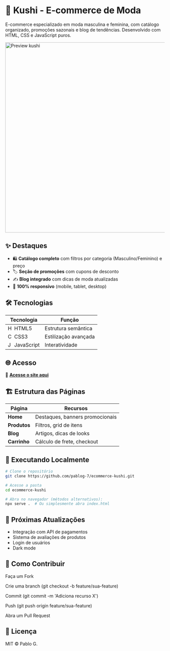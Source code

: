 # 👗 Kushi - E-commerce de Moda

E-commerce especializado em moda masculina e feminina, com catálogo organizado, promoções sazonais e blog de tendências. Desenvolvido com HTML, CSS e JavaScript puros.

 <img src="https://raw.githubusercontent.com/PabloG-7/ecommerce-kushi/refs/heads/main/kushi-apresenta%C3%A7ao.png" width="600" alt="Preview kushi">

## ✨ Destaques

- 🛍️ **Catálogo completo** com filtros por categoria (Masculino/Feminino) e preço
- 🏷️ **Seção de promoções** com cupons de desconto
- ✍️ **Blog integrado** com dicas de moda atualizadas
- 📱 **100% responsivo** (mobile, tablet, desktop)

## 🛠️ Tecnologias

| Tecnologia | Função | 
|------------|--------|
| <img src="https://cdn-icons-png.flaticon.com/512/732/732212.png" width="16" alt="HTML"> HTML5 | Estrutura semântica |
| <img src="https://cdn-icons-png.flaticon.com/512/732/732190.png" width="16" alt="CSS"> CSS3 | Estilização avançada |
| <img src="https://cdn-icons-png.flaticon.com/512/5968/5968292.png" width="16" alt="JavaScript"> JavaScript | Interatividade |

## 🌐 Acesso

🔗 **[Acesse o site aqui](https://pablog-7.github.io/ecommerce-kushi/)**

## 🏗️ Estrutura das Páginas

| Página | Recursos |
|--------|----------|
| **Home** | Destaques, banners promocionais |
| **Produtos** | Filtros, grid de itens |
| **Blog** | Artigos, dicas de looks |
| **Carrinho** | Cálculo de frete, checkout |

## 🚀 Executando Localmente

```bash
# Clone o repositório
git clone https://github.com/pablog-7/ecommerce-kushi.git

# Acesse a pasta
cd ecommerce-kushi

# Abra no navegador (métodos alternativos):
npx serve .  # Ou simplesmente abra index.html

```

## 📌 Próximas Atualizações

- Integração com API de pagamentos
- Sistema de avaliações de produtos
- Login de usuários
- Dark mode

## 🤝 Como Contribuir
Faça um Fork

Crie uma branch (git checkout -b feature/sua-feature)

Commit (git commit -m 'Adiciona recurso X')

Push (git push origin feature/sua-feature)

Abra um Pull Request

## 📄 Licença
MIT © Pablo G.

